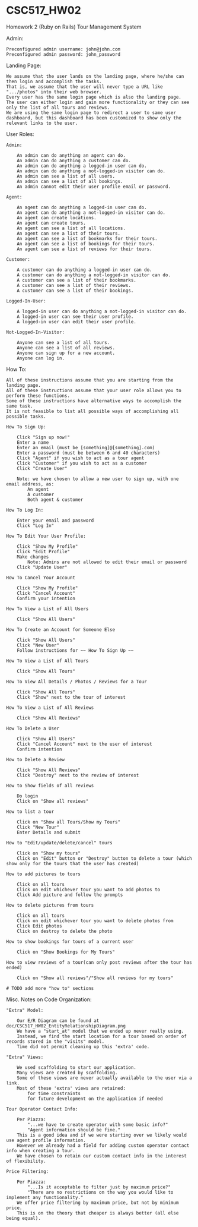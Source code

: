 # CSC517_HW02
Homework 2 (Ruby on Rails)
Tour Management System

Admin:

    Preconfigured admin username: john@john.com 
    Preconfigured admin password: john_password

Landing Page:

    We assume that the user lands on the landing page, where he/she can then login and accomplish the tasks.
    That is, we assume that the user will never type a URL like ".../photos" into their web browser.
    Every user has the same login page which is also the landing page.
    The user can either login and gain more functionality or they can see only the list of all tours and reviews.
    We are using the same login page to redirect a user to same user dashboard, but this dashboard has been customized to show only the relevant links to the user.

User Roles:
    
    Admin:
    
        An admin can do anything an agent can do.
        An admin can do anything a customer can do.
        An admin can do anything a logged-in user can do.
        An admin can do anything a not-logged-in visitor can do.
        An admin can see a list of all users.
        An admin can see a list of all bookings.
        An admin cannot edit their user profile email or password.
    
    Agent:
    
        An agent can do anything a logged-in user can do.
        An agent can do anything a not-logged-in visitor can do.
        An agent can create locations.
        An agent can create tours.
        An agent can see a list of all locations.
        An agent can see a list of their tours.
        An agent can see a list of bookmarks for their tours.
        An agent can see a list of bookings for their tours.
        An agent can see a list of reviews for their tours.
        
    Customer:
    
        A customer can do anything a logged-in user can do.
        A customer can do anything a not-logged-in visitor can do.
        A customer can see a list of their bookmarks.
        A customer can see a list of their reviews.
        A customer can see a list of their bookings.
        
    Logged-In-User:
    
        A logged-in user can do anything a not-logged-in visitor can do.
        A logged-in user can see their user profile.
        A logged-in user can edit their user profile.
    
    Not-Logged-In-Visitor:
    
        Anyone can see a list of all tours.
        Anyone can see a list of all reviews.
        Anyone can sign up for a new account.
        Anyone can log in.

How To:

    All of these instructions assume that you are starting from the landing page.
    All of these instructions assume that your user role allows you to perform these functions.
    Some of these instructions have alternative ways to accomplish the same task.
    It is not feasible to list all possible ways of accomplishing all possible tasks.
    
    How To Sign Up:
        
        Click "Sign up now!"
        Enter a name
        Enter an email (must be [something]@[something].com)
        Enter a password (must be between 6 and 40 characters)
        Click "Agent" if you wish to act as a tour agent
        Click "Customer" if you wish to act as a customer
        Click "Create User"
        
        Note: we have chosen to allow a new user to sign up, with one email address, as:
            An agent
            A customer
            Both agent & customer
    
    How To Log In:
    
        Enter your email and password
        Click "Log In"
        
    How To Edit Your User Profile:
    
        Click "Show My Profile"
        Click "Edit Profile"
        Make changes
            Note: Admins are not allowed to edit their email or password
        Click "Update User"
        
    How To Cancel Your Account
    
        Click "Show My Profile"
        Click "Cancel Account"
        Confirm your intention
        
    How To View a List of All Users
    
        Click "Show All Users"
        
    How To Create an Account for Someone Else
    
        Click "Show All Users"
        Click "New User"
        Follow instructions for ~~ How To Sign Up ~~
    
    How To View a List of All Tours
    
        Click "Show All Tours"
        
    How To View All Details / Photos / Reviews for a Tour
    
        Click "Show All Tours"
        Click "Show" next to the tour of interest
        
    How To View a List of All Reviews
        
        Click "Show All Reviews"
    
    How To Delete a User
    
        Click "Show All Users"
        Click "Cancel Account" next to the user of interest
        Confirm intention
               
    How to Delete a Review
    
        Click "Show All Reviews"
        Click "Destroy" next to the review of interest
        
    How to Show fields of all reviews
    
        Do login
        Click on "Show all reviews"
        
    How to list a tour
        
        Click on "Show all Tours/Show my Tours"
        Click "New Tour"
        Enter Details and submit
        
    How to "Edit/update/delete/cancel" tours
    
        Click on "Show my tours"
        Click on "Edit" button or "Destroy" button to delete a tour (which show only for the tours that the user has created) 
        
    How to add pictures to tours
        
        Click on all tours
        Click on edit whichever tour you want to add photos to
        Click Add picture and follow the prompts
        
    How to delete pictures from tours
        
        Click on all tours
        Click on edit whichever tour you want to delete photos from
        Click Edit photos
        Click on destroy to delete the photo
        
    How to show bookings for tours of a current user
    
        Click on "Show Bookings for My Tours"
        
    How to view reviews of a tour(can only post reviews after the tour has ended)
        
        Click on "Show all reviews"/"Show all reviews for my tours"
        
    # TODO add more "how to" sections

Misc. Notes on Code Organization:

    "Extra" Model:

        Our E/R Diagram can be found at doc/CSC517_HW02_EntityRelationshipDiagram.png
        We have a "start_at" model that we ended up never really using.
        Instead, we find the start location for a tour based on order of records stored in the "visits" model.
        Time did not permit cleaning up this 'extra' code.
        
    "Extra" Views:
    
        We used scaffolding to start our application.
        Many views are created by scaffolding.
        Some of these views are never actually available to the user via a link.
        Most of these 'extra' views are retained:
            for time constraints
            for future development on the application if needed
            
    Tour Operator Contact Info:
    
        Per Piazza:
            "...we have to create operator with some basic info?"
            "Agent information should be fine."
        This is a good idea and if we were starting over we likely would use agent profile information.
        However we already had a field for adding custom operator contact info when creating a tour.
        We have chosen to retain our custom contact info in the interest of flexibility.
        
    Price Filtering:
    
        Per Piazza:
            "...Is it acceptable to filter just by maximum price?"
            "There are no restrictions on the way you would like to implement any functionality."
        We offer price filtering by maximum price, but not by minimum price.
        This is on the theory that cheaper is always better (all else being equal).
